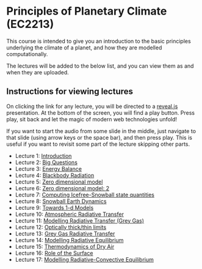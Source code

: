# Principles of Planetary Climate (EC2213)

This course is intended to give you an introduction to
the basic principles underlying the climate of a planet,
and how they are modelled computationally.

The lectures will be added to the below list, and you can
view them as and when they are uploaded.

## Instructions for viewing lectures

On clicking the link for any lecture, you will be directed
to a [reveal.js](https://revealjs.com/) presentation. At the
bottom of the screen, you will find a play button. Press play,
sit back and let the magic of modern web technologies unfold!

If you want to start the audio from some slide in the middle,
just navigate to that slide (using arrow keys or the space bar),
and then press play. This is useful if you want to revisit some
part of the lecture skipping other parts.

* Lecture 1: [Introduction](./courses/planetary_climate/lecture1/index.html)
* Lecture 2: [Big Questions](./courses/planetary_climate/lecture2/index.html)
* Lecture 3: [Energy Balance](./courses/planetary_climate/lecture2.1/index.html)
* Lecture 4: [Blackbody Radiation](./courses/planetary_climate/lecture3.1/index.html)
* Lecture 5: [Zero dimensional model](./courses/planetary_climate/lecture3.2/index.html)
* Lecture 6: [Zero dimensional model: 2](./courses/planetary_climate/lecture4.1/index.html)
* Lecture 7: [Computing Icefree-Snowball state quantities](./courses/planetary_climate/lecture4.2/index.html)
* Lecture 8: [Snowball Earth Dynamics](./courses/planetary_climate/lecture5.1/index.html)
* Lecture 9: [Towards 1-d Models](./courses/planetary_climate/lecture6.1/index.html)
* Lecture 10: [Atmospheric Radiative Transfer](./courses/planetary_climate/lecture6.2/index.html)
* Lecture 11: [Modelling Radiative Transfer (Grey Gas)](./courses/planetary_climate/lecture7.1/index.html)
* Lecture 12: [Optically thick/thin limits](./courses/planetary_climate/lecture8.1/index.html)
* Lecture 13: [Grey Gas Radiative Transfer](./courses/planetary_climate/lecture8.2/index.html)
* Lecture 14: [Modelling Radiative Equilibrium](./courses/planetary_climate/lecture9.1/index.html)
* Lecture 15: [Thermodynamics of Dry Air](./courses/planetary_climate/lecture9.2/index.html)
* Lecture 16: [Role of the Surface](./courses/planetary_climate/lecture10.1/index.html)
* Lecture 17: [Modelling Radiative-Convective Equilibrium](./courses/planetary_climate/lecture10.2/index.html)
